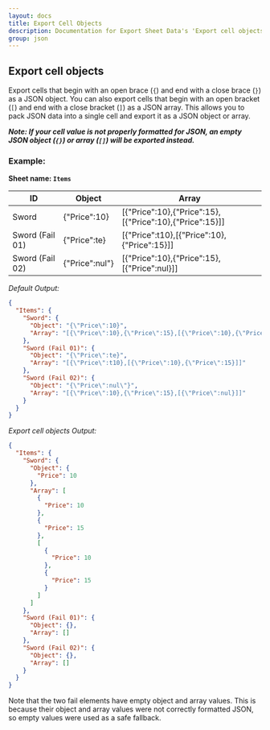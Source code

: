 ```yaml
---
layout: docs
title: Export Cell Objects
description: Documentation for Export Sheet Data's 'Export cell objects' option.
group: json
---
```


Export cell objects
-------------------
Export cells that begin with an open brace (`{`) and end with a close brace (`}`) as a JSON object. You can also export cells that begin with an open bracket (`[`) and end with a close bracket (`]`) as a JSON array. This allows you to pack JSON data into a single cell and export it as a JSON object or array.

***Note: If your cell value is not properly formatted for JSON, an empty JSON object (`{}`) or array (`[]`) will be exported instead.***

### Example: ###

**Sheet name: `Items`**

ID | Object | Array
-- | ----- | -----
Sword | {"Price":10} | [{"Price":10},{"Price":15},[{"Price":10},{"Price":15}]]
Sword (Fail 01) | {"Price":te} | [{"Price":t10},[{"Price":10},{"Price":15}]]
Sword (Fail 02) | {"Price":nul"} | [{"Price":10},{"Price":15},[{"Price":nul}]]

*Default Output:*
```json
{
  "Items": {
    "Sword": {
      "Object": "{\"Price\":10}",
      "Array": "[{\"Price\":10},{\"Price\":15},[{\"Price\":10},{\"Price\":15}]]"
    },
    "Sword (Fail 01)": {
      "Object": "{\"Price\":te}",
      "Array": "[{\"Price\":t10},[{\"Price\":10},{\"Price\":15}]]"
    },
    "Sword (Fail 02)": {
      "Object": "{\"Price\":nul\"}",
      "Array": "[{\"Price\":10},{\"Price\":15},[{\"Price\":nul}]]"
    }
  }
}
```

*Export cell objects Output:*
```json
{
  "Items": {
    "Sword": {
      "Object": {
        "Price": 10
      },
      "Array": [
        {
          "Price": 10
        },
        {
          "Price": 15
        },
        [
          {
            "Price": 10
          },
          {
            "Price": 15
          }
        ]
      ]
    },
    "Sword (Fail 01)": {
      "Object": {},
      "Array": []
    },
    "Sword (Fail 02)": {
      "Object": {},
      "Array": []
    }
  }
}
```

Note that the two fail elements have empty object and array values. This is because their object and array values were not correctly formatted JSON, so empty values were used as a safe fallback.
